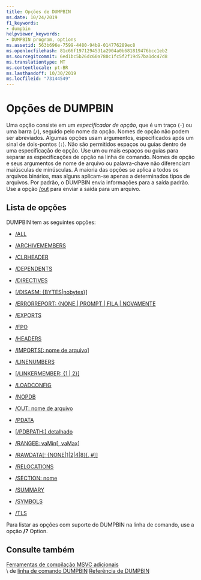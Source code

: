 ```yaml
---
title: Opções de DUMPBIN
ms.date: 10/24/2019
f1_keywords:
- dumpbin
helpviewer_keywords:
- DUMPBIN program, options
ms.assetid: 563b696e-7599-4480-94b9-014776289ec8
ms.openlocfilehash: 81c66f1971294531a2904a0b681819476bcc1eb2
ms.sourcegitcommit: 6ed1bc5b26dc60a780c1fc5f2f19d57ba1dc47d8
ms.translationtype: MT
ms.contentlocale: pt-BR
ms.lasthandoff: 10/30/2019
ms.locfileid: "73144549"
---
```

# <a name="dumpbin-options"></a>Opções de DUMPBIN

Uma opção consiste em um *especificador de opção*, que é um traço (`-`) ou uma barra (`/`), seguido pelo nome da opção. Nomes de opção não podem ser abreviados. Algumas opções usam argumentos, especificados após um sinal de dois-pontos (`:`). Não são permitidos espaços ou guias dentro de uma especificação de opção. Use um ou mais espaços ou guias para separar as especificações de opção na linha de comando. Nomes de opção e seus argumentos de nome de arquivo ou palavra-chave não diferenciam maiúsculas de minúsculas. A maioria das opções se aplica a todos os arquivos binários, mas alguns aplicam-se apenas a determinados tipos de arquivos. Por padrão, o DUMPBIN envia informações para a saída padrão. Use a opção [/out](out-dumpbin.md) para enviar a saída para um arquivo.

## <a name="options-list"></a>Lista de opções

DUMPBIN tem as seguintes opções:

- [/ALL](all.md)

- [/ARCHIVEMEMBERS](archivemembers.md)

- [/CLRHEADER](clrheader.md)

- [/DEPENDENTS](dependents.md)

- [/DIRECTIVES](directives.md)

- [\[/DISASM: {BYTES\|nobytes}\]](disasm.md)

- [/ERRORREPORT: {NONE | PROMPT | FILA | NOVAMENTE](errorreport-dumpbin-exe.md)

- [/EXPORTS](dash-exports.md)

- [/FPO](fpo.md)

- [/HEADERS](headers.md)

- [/IMPORTS\[: nome de arquivo\]](imports-dumpbin.md)

- [/LINENUMBERS](linenumbers.md)

- [\[/LINKERMEMBER: {1 | 2}\]](linkermember.md)

- [/LOADCONFIG](loadconfig.md)

- [/NOPDB](nopdb.md)

- [/OUT: nome de arquivo](out-dumpbin.md)

- [/PDATA](pdata.md)

- [\[/PDBPATH:\] detalhado](pdbpath.md)

- [/RANGEE: vaMin\[, vaMax\]](range.md)

- [/RAWDATA\[: {NONE\|1\|2\|4\|8}\[, #\]\]](rawdata.md)

- [/RELOCATIONS](relocations.md)

- [/SECTION: nome](section-dumpbin.md)

- [/SUMMARY](summary.md)

- [/SYMBOLS](symbols.md)

- [/TLS](tls.md)

Para listar as opções com suporte do DUMPBIN na linha de comando, use a opção **/?** Option.

## <a name="see-also"></a>Consulte também

[Ferramentas de compilação MSVC adicionais](c-cpp-build-tools.md)\
\ de [linha de comando DUMPBIN](dumpbin-command-line.md)
[Referência de DUMPBIN](dumpbin-reference.md)
